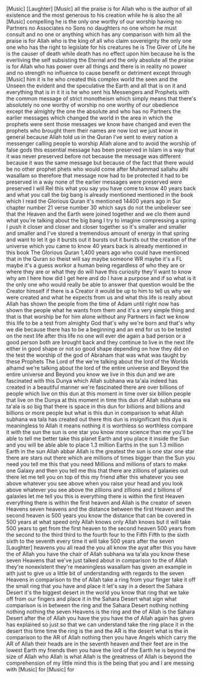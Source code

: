 [Music] [Laughter] [Music] all the praise is for Allah who is the author of all existence and the most generous to his creation while he is also the all [Music] compelling he is the only one worthy of our worship having no Partners no Associates no Sons no daughters no one whom he must consult and no one or anything which has any comparison with him all the praise is for Allah who is the king of all who claim sovereignty the only one one who has the right to legislate for his creatures he is The Giver of Life he is the causer of death while death has no effect upon him because he is the everliving the self subsisting the Eternal and the only absolute all the praise is for Allah who has power over all things and there is in reality no power and no strength no influence to cause benefit or detriment except through [Music] him it is he who created this complex world the seen and the Unseen the evident and the speculative the Earth and all that is on it and everything that is in it it is he who sent his Messengers and Prophets with the common message of strict monotheism which simply means that there's absolutely no one worthy of worship no one worthy of our obedience except the almighty the one the absolute and who has no Partners the earlier messages which changed the world in the area in which the prophets were sent those messages we know have changed and even the prophets who brought them their names are now lost we just know in general because Allah told us in the Quran I've sent to every nation a messenger calling people to worship Allah alone and to avoid the worship of false gods this essential message has been preserved in Islam in a way that it was never preserved before not because the message was different because it was the same message but because of the fact that there would be no other prophet phets who would come after Muhammad sallahu alhi wasallam so therefore that message now had to be protected it had to be preserved in a way none of the earlier messages were preserved were preserved I will Rel this what you say you have come to know 40 years back and what you call the big bang is already mentioned mentioned in the book which I read the Glorious Quran it's mentioned 14400 years ago in Sur chapter number 21 verse number 30 which says do not the unbeliever see that the Heaven and the Earth were joined together and we clo them aund what you're talking about the big bang I try to imagine compressing a spring I push it closer and closer and closer together so it's smaller and smaller and smaller and I've stored a tremendous amount of energy in that spring and want to let it go it bursts out it bursts out it bursts out the creation of the universe which you came to know 40 years back is already mentioned in this book The Glorious Quran 1,400 years ago who could have mentioned that in the Quran so theist will say maybe someone WR maybe it's a FL maybe it's a guess workor a human being regardless of who they are or where they are or what they do will have this curiosity they'll want to know why am I here how did I get here and do I have a purpose and if so what is it the only one who would really be able to answer that question would be the Creator himself if there is a Creator it would be up to him to tell us why we were created and what he expects from us and what this life is really about Allah has shown the people from the time of Adam until right now has shown the people what he wants from them and it's a very simple thing and that is that worship be for him alone without any Partners in fact we know this life to be a test from almighty God that's why we're born and that's why we die because there has to be a beginning and an end for us to be tested on the next life after this life no one will ever die again a bad person or a good person both are brought back and they continue to live in the next life either in good shape or not so good shape depending on how they did on the test the worship of the god of Abraham that was what was taught by these Prophets The Lord of the we're talking about the lord of the Worlds alhamd we're talking about the lord of the entire universe and Beyond the entire universe and Beyond you know we live in this dun and we are fascinated with this Dunya which Allah subhana wa ta'ala indeed has created in a beautiful manner we're fascinated there are over billions of people which live on this dun at this moment in time over six billion people that live on the Dunya at this moment in time this dun of Allah subhana wa ta'ala is so big that there is space in this dun for billions and billions and billions or more people but what is this dun in comparison to what Allah subhana wa tala has created out there this dun is insignificant this dya is meaningless to Allah it means nothing it is worthless so worthless compare it with the sun the sun is one star you know more science than me you'll be able to tell me better take this planet Earth and you place it inside the Sun and you will be able able to place 1.3 million Earths in the sun 1.3 million Earth in the sun Allah abbar Allah is the greatest the sun is one star one star there are stars out there which are millions of times bigger than the Sun you need you tell me this that you need Millions and millions of stars to make one Galaxy and then you tell me this that there are zillions of galaxies out there let me tell you on top of this my friend after this whatever you see above whatever you see above when you raise your head and you look above whatever you see above the zillions and zillions and z billions of galaxies let me tell you this is everything there is within the first Heaven everything there is within the first heaven and Allah is the creator of seven Heavens seven heavens and the distance between the first Heaven and the second heaven is 500 years you know the distance that can be covered in 500 years at what speed only Allah knows only Allah knows but it will take 500 years to get from the first heaven to the second heaven 500 years from the second to the third third to the fourth four to the Fifth Fifth to the sixth sixth to the seventh every time it will take 500 years after the seven [Laughter] heavens you all read the you all know the ayat after this you have the of Allah you have the chair of Allah subhana wa ta'ala you know these seven Heavens that we've just talked about in comparison to the of Allah they're nonexistent they're meaningless wasallam has given an example in aith just to give us a little bit of understanding with regards to the seven Heavens in comparison to the of Allah take a ring from your finger take it off the small ring that you have and place it let's say in a desert the Sahara Desert it's the biggest desert in the world you know that ring that we take off from our fingers and place it in the Sahara Desert what sign what comparison is in between the ring and the Sahara Desert nothing nothing nothing nothing the seven Heavens is the ring and the of Allah is the Sahara Desert after the of Allah you have the you have the of Allah again has given has explained so just so that we can understand take the ring place it in the desert this time time the ring is the and the AR is the desert what is the in comparison to the AR of Allah nothing then you have Angels which carry the AR of Allah their heads are in the seventh heaven and their feet are in the lowest Earth my friends then you have the lord of the Earth he is beyond the size of Allah who Allah is what Allah is the greatness of Allah is beyond the comprehension of my little mind this is the being that you and I are messing with [Music] for [Music] for
